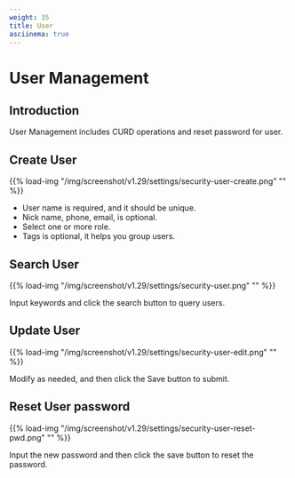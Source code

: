 ```yaml
---
weight: 35
title: User
asciinema: true
---
```


# User Management

## Introduction

User Management includes CURD operations and reset password for user.

## Create User

{{% load-img "/img/screenshot/v1.29/settings/security-user-create.png" "" %}}

- User name is required, and it should be unique.
- Nick name, phone, email, is optional.
- Select one or more role.
- Tags is optional, it helps you group users.

## Search User

{{% load-img "/img/screenshot/v1.29/settings/security-user.png" "" %}}

Input keywords and click the search button to query users.

## Update User

{{% load-img "/img/screenshot/v1.29/settings/security-user-edit.png" "" %}}

Modify as needed, and then click the Save button to submit.

## Reset User password

{{% load-img "/img/screenshot/v1.29/settings/security-user-reset-pwd.png" "" %}}

Input the new password and then click the save button to reset the password.
